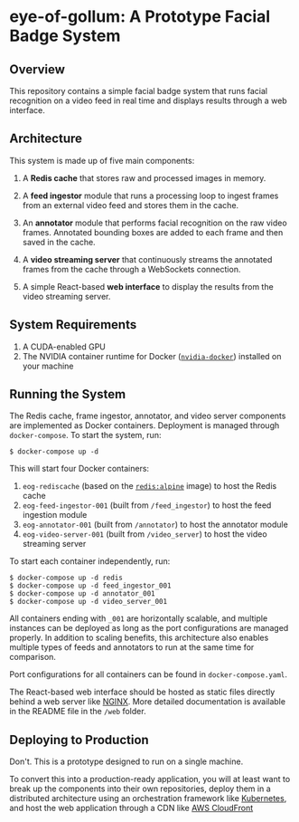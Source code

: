 # eye-of-gollum: A Prototype Facial Badge System

## Overview

This repository contains a simple facial badge system that runs facial recognition on a video feed in real time and displays results through a web interface.

## Architecture
This system is made up of five main components:

1. A **Redis cache** that stores raw and processed images in memory.

2. A **feed ingestor** module that runs a processing loop to ingest frames from an external video feed and stores them in the cache.

3. An **annotator** module that performs facial recognition on the raw video frames. Annotated bounding boxes are added to each frame and then saved in the cache.

4. A **video streaming server** that continuously streams the annotated frames from the cache through a WebSockets connection.

5. A simple React-based **web interface** to display the results from the video streaming server.

## System Requirements

1. A CUDA-enabled GPU
2. The NVIDIA container runtime for Docker ([`nvidia-docker`](https://github.com/NVIDIA/nvidia-docker)) installed on your machine

## Running the System

The Redis cache, frame ingestor, annotator, and video server components are implemented as Docker containers. Deployment is managed through `docker-compose`. To start the system, run:

```
$ docker-compose up -d
```

This will start four Docker containers:

1. `eog-rediscache` (based on the [`redis:alpine`](https://hub.docker.com/_/redis/) image) to host the Redis cache
2. `eog-feed-ingestor-001` (built from `/feed_ingestor`) to host the feed ingestion module
3. `eog-annotator-001` (built from `/annotator`) to host the annotator module
4. `eog-video-server-001` (built from `/video_server`) to host the video streaming server

To start each container independently, run:

```
$ docker-compose up -d redis
$ docker-compose up -d feed_ingestor_001
$ docker-compose up -d annotator_001
$ docker-compose up -d video_server_001
```

All containers ending with `_001` are horizontally scalable, and multiple instances can be deployed as long as the port configurations are managed properly. In addition to scaling benefits, this architecture also enables multiple types of feeds and annotators to run at the same time for comparison.

Port configurations for all containers can be found in `docker-compose.yaml`.

The React-based web interface should be hosted as static files directly behind a web server like [NGINX](https://www.nginx.com/). More detailed documentation is available in the README file in the `/web` folder.

## Deploying to Production

Don't. This is a prototype designed to run on a single machine.

To convert this into a production-ready application, you will at least want to break up the components into their own repositories, deploy them in a distributed architecture using an orchestration framework like [Kubernetes](https://kubernetes.io/), and host the web application through a CDN like [AWS CloudFront](https://aws.amazon.com/cloudfront/)